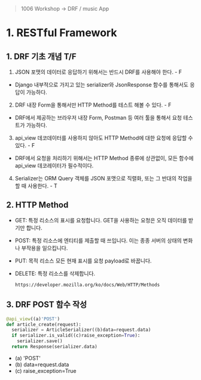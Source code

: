 > 1006 Workshop -> DRF / music App

# 1. RESTful Framework

## 1. DRF 기초 개념 T/F

1) JSON 포맷의 데이터로 응답하기 위해서는 반드시 DRF를 사용해야 한다. - F

- Django 내부적으로 가지고 있는 serializer와 JsonResponse 함수를 통해서도 응답이 가능하다.

2) DRF 내장 Form을 통해서만 HTTP Method를 테스트 해볼 수 있다. - F

- DRF에서 제공하는 브라우저 내장 Form, Postman 등 여러 툴을 통해서 요청 테스트가 가능하다.

3) api_view 데코데이터를 사용하지 않아도 HTTP Method에 대한 요청에 응답할 수 있다. - F

- DRF에서 요청을 처리하기 위해서는 HTTP Method 종류에 상관없이, 모든 함수에 api_view 데코레이터가 필수적이다.

4) Serializer는 ORM Query 객체를 JSON 포맷으로 직렬화, 또는 그 반대의 작업을 할 때 사용한다. - T



## 2. HTTP Method

- GET: 특정 리소스의 표시를 요청합니다. GET을 사용하는 요청은 오직 데이터를 받기만 합니다.

- POST: 특정 리소스에 엔티티를 제출할 때 쓰입니다. 이는 종종 서버의 상태의 변화나 부작용을 일으킵니다.

- PUT: 목적 리소스 모든 현재 표시를 요청 payload로 바꿉니다.

- DELETE: 특정 리소스를 삭제합니다.

  `https://developer.mozilla.org/ko/docs/Web/HTTP/Methods`



## 3. DRF POST 함수 작성

```python
@api_view((a)'POST')
def article_create(request):
  serializer = ArticleSerializer((b)data=request.data)
  if serializer.is_valid((c)raise_exception=True):
    serializer.save()
  return Response(serializer.data)
```

- (a) 'POST'
- (b) data=request.data
- (c) raise_exception=True